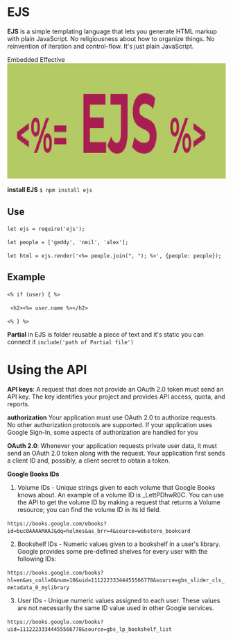 # EJS 
**EJS** is a simple templating language that lets you generate HTML markup with plain JavaScript. No religiousness about how to organize things. No reinvention of iteration and control-flow. It's just plain JavaScript.

Embedded Effective 
![check](./img/q.png)

**install EJS**
``$ npm install ejs``


## Use
``let ejs = require('ejs');``

``let people = ['geddy', 'neil', 'alex'];``

``let html = ejs.render('<%= people.join(", "); %>', {people: people});``


## Example
``<% if (user) { %>``

 `` <h2><%= user.name %></h2>``

``<% } %>``


**Partial** in EJS is folder reusable a piece of text and it's static 
you can connect it ``include('path of Partial file')``


# Using the API

**API keys**: A request that does not provide an OAuth 2.0 token must send an API key. The key identifies your project and provides API access, quota, and reports.


**authorization**
Your application must use OAuth 2.0 to authorize requests. No other authorization protocols are supported. If your application uses Google Sign-In, some aspects of authorization are handled for you

**OAuth 2.0**: Whenever your application requests private user data, it must send an OAuth 2.0 token along with the request. Your application first sends a client ID and, possibly, a client secret to obtain a token.

**Google Books IDs**
1. Volume IDs - Unique strings given to each volume that Google Books knows about. An example of a volume ID is _LettPDhwR0C. You can use the API to get the volume ID by making a request that returns a Volume resource; you can find the volume ID in its id field.

``https://books.google.com/ebooks?id=buc0AAAAMAAJ&dq=holmes&as_brr=4&source=webstore_bookcard``

2. Bookshelf IDs - Numeric values given to a bookshelf in a user's library. Google provides some pre-defined shelves for every user with the following IDs:

``https://books.google.com/books?hl=en&as_coll=0&num=10&uid=11122233344455566778&source=gbs_slider_cls_metadata_0_mylibrary``

3. User IDs - Unique numeric values assigned to each user. These values are not necessarily the same ID value used in other Google services.

``https://books.google.com/books?uid=11122233344455566778&source=gbs_lp_bookshelf_list``